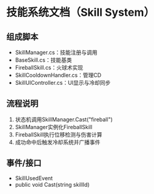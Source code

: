 # 技能系统文档（Skill System）

## 组成脚本
- SkillManager.cs：技能注册与调用
- BaseSkill.cs：技能基类
- FireballSkill.cs：火球术实现
- SkillCooldownHandler.cs：管理CD
- SkillUIController.cs：UI显示与冷却同步

## 流程说明
1. 状态机调用SkillManager.Cast("fireball")
2. SkillManager实例化FireballSkill
3. FireballSkill执行位移检测与伤害计算
4. 成功命中后触发冷却系统并广播事件

## 事件/接口
- SkillUsedEvent
- public void Cast(string skillId)
